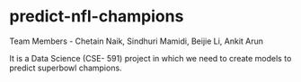 predict-nfl-champions
=====================

Team Members - Chetain Naik, Sindhuri Mamidi, Beijie Li, Ankit Arun

It is a Data Science (CSE- 591) project in which we need to create models to predict superbowl champions. 
